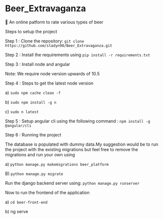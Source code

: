 # Beer_Extravaganza
:beer: An online patform to rate various types of beer 

Steps to setup the project

Step 1 : Clone the repository: `git clone https://github.com/sladyn98/Beer_Extravaganza.git`

Step 2 : Install the requirements using `pip install -r requirements.txt`

Step 3 : Install node and angular 

Note: We require node version upwards of 10.5

Step 4 : Steps to get the latest node version

   a) `sudo npm cache clean -f`
   
   b) `sudo npm install -g n`
   
   c) `sudo n latest`

Step 5 : Setup angular cli using the following command : `npm install -g @angular/cli`

Step 6 : Running the project
 
The database is populated with dummy data.My suggestion would be to run the project with the existing migrations 
but feel free to remove the migrations and run your own using

a) `python manage.py makemigrations beer_platform`

B) `python manage.py migrate`

Run the django backend server using: `python manage.py runserver`

Now to run the frontend of the application 

a) `cd beer-front-end`

b) ng serve

